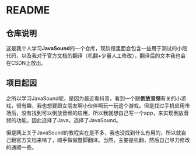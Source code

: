 # README

## 仓库说明

这是我个人学习**JavaSound**的一个仓库，现阶段里面会包含一些用于测试的小段代码，以及我对于官方文档的翻译（机翻+少量人工修改），翻译后的文本我也会在CSDN上放出。

## 项目起因

之所以学习JavaSound呢，是因为最近看抖音，看到一个跟**倒放音频**有关的小游戏，很有趣，我也想要跟女朋友啊小伙伴啊玩一玩这个游戏。但是找过手机应用市场后，没有找到可以倒放音频的应用，所以我就想自己写一个app，来实现倒放音频的功能。因此选择了Java，选择了JavaSound。

但是网上关于JavaSound的教程实在是不多，我也没找到什么有用的，所以就自己翻官方文档来啃了，顺手做做蹩脚翻译。当然，主要是机翻，然后自己尽力修改的通顺一些。

